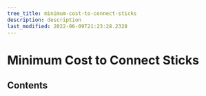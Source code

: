 ```yaml
---
tree_title: minimum-cost-to-connect-sticks
description: description
last_modified: 2022-06-09T21:23:28.2328
---
```


# Minimum Cost to Connect Sticks

## Contents
